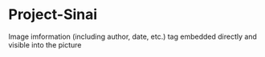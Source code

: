 # Project-Sinai
Image imformation (including author, date, etc.) tag embedded directly and visible into the picture
